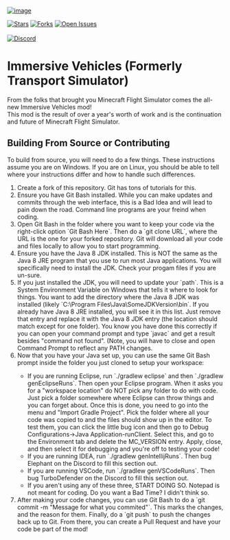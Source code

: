 [![image](https://user-images.githubusercontent.com/46881115/181852836-2db66bee-7d6c-4d57-9ba8-17c313f25098.png)](https://www.curseforge.com/minecraft/mc-mods/minecraft-transport-simulator)

[![Stars](https://img.shields.io/github/stars/DonBruce64/MinecraftTransportSimulator?style=for-the-badge)](https://github.com/DonBruce64/MinecraftTransportSimulator/stargazers)
[![Forks](https://img.shields.io/github/forks/DonBruce64/MinecraftTransportSimulator?style=for-the-badge)](https://github.com/DonBruce64/MinecraftTransportSimulator/network/members)
[![Open Issues](https://img.shields.io/github/issues/DonBruce64/MinecraftTransportSimulator?style=for-the-badge)](https://github.com/DonBruce64/MinecraftTransportSimulator/issues)\
\
[![Discord](https://discordapp.com/api/guilds/232316230852280320/widget.png?style=banner2)](https://discord.com/invite/KaaSUjm)

# Immersive Vehicles (Formerly Transport Simulator)
From the folks that brought you Minecraft Flight Simulator comes the all-new Immersive Vehicles mod!\
This mod is the result of over a year's worth of work and is the continuation and future of Minecraft Flight Simulator.

## Building From Source or Contributing
To build from source, you will need to do a few things.  These instructions assume you are on Windows.  If you are on Linux, you should be able to tell where your instructions differ and how to handle such differences.

<ol>
<li>Create a fork of this repository.  Git has tons of tutorials for this.</li>
<li>Ensure you have Git Bash installed.  While you can make updates and commits through the web interface, this is a Bad Idea and will lead to pain down the road.  Command line programs are your freind when coding.</li>
<li>Open Git Bash in the folder where you want to keep your code via the right-click option `Git Bash Here`.  Then do a `git clone URL`, where the URL is the one for your forked repository.  Git will download all your code and files locally to allow you to start programming.</li>
<li>Ensure you have the Java 8 JDK installed.  This is NOT the same as the Java 8 JRE program that you use to run most Java applications.  You will specifically need to install the JDK.  Check your progam files if you are un-sure.</li>
<li>If you just installed the JDK, you will need to update your `path`.  This is a System Environment Variable on Windows that tells it where to look for things.  You want to add the directory where the Java 8 JDK was installed (likely `C:\Program Files\Java\SomeJDKVersion\bin`.  If you already have Java 8 JRE installed, you will see it in this list.  Just remove that entry and replace it with the Java 8 JDK entry (the location should match except for one folder).  You know you have done this correctly if you can open your command prompt and type `javac` and get a result besides "command not found".  (Note, you will have to close and open Command Prompt to reflect any PATH changes.</li>
<li>Now that you have your Java set up, you can use the same Git Bash prompt inside the folder you just cloned to setup your workspace:</li>
<ul>
<li>If you are running Eclipse, run `./gradlew eclipse` and then `./gradlew genEclipseRuns`.  Then open your Eclipse program.  When it asks you for a "workspace location" do NOT pick any folder to do with code.  Just pick a folder somewhere where Eclipse can throw things and you can forget about.  Once this is done, you need to go into the menu and "Import Gradle Project".  Pick the folder where all your code was copied to and the files should show up in the editor.  To test them, you can click the little bug icon and then go to Debug Configurations->Java Application-runClient. Select this, and go to the Environment tab and delete the MC_VERSION entry.  Apply, close, and then select it for debugging and you're off to testing your code!</li>
<li>If you are running IDEA, run `./gradlew genIntellijRuns`.  Then bug Elephant on the Discord to fill this section out.</li>
<li>If you are running VSCode, run `./gradlew genVSCodeRuns`.  Then bug TurboDefender on the Discord to fill this section out.</li>
<li>If you aren't using any of these three, START DOING SO.  Notepad is not meant for coding.  Do you want a Bad Time?  I didn't think so.</li>
</ul>
<li>After making your code changes, you can use Git Bash to do a `git commit -m "Message for what you commited"`. This marks the changes, and the reason for them.  Finally, do a `git push` to push the changes back up to Git.  From there, you can create a Pull Request and have your code be part of the mod!</li>
</ol>

